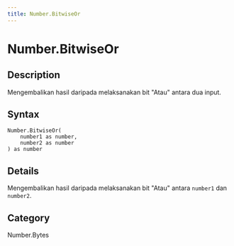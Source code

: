 ```yaml
---
title: Number.BitwiseOr
---
```


# Number.BitwiseOr


## Description

Mengembalikan hasil daripada melaksanakan bit &#34;Atau&#34; antara dua input.


## Syntax

```powerquery
Number.BitwiseOr(
    number1 as number,
    number2 as number
) as number
```


## Details

Mengembalikan hasil daripada melaksanakan bit "Atau" antara <code>number1</code> dan <code>number2</code>.



## Category
Number.Bytes
